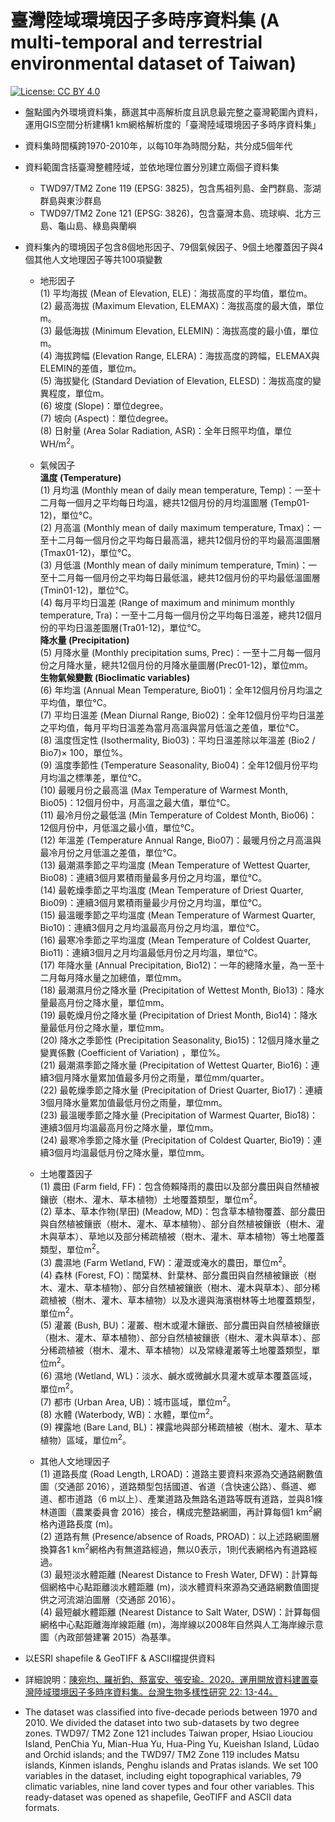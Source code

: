 # 臺灣陸域環境因子多時序資料集 (A multi-temporal and terrestrial environmental dataset of Taiwan)
[![License: CC BY 4.0](https://img.shields.io/badge/license-CC%20BY%204.0-blue.svg)](https://creativecommons.org/licenses/by/4.0/)
* 盤點國內外環境資料集，篩選其中高解析度且訊息最完整之臺灣範圍內資料，運用GIS空間分析建構1 km網格解析度的「臺灣陸域環境因子多時序資料集」
* 資料集時間橫跨1970-2010年，以每10年為時間分點，共分成5個年代
* 資料範圍含括臺灣整體陸域，並依地理位置分別建立兩個子資料集
  * TWD97/TM2 Zone 119 (EPSG: 3825)，包含馬祖列島、金門群島、澎湖群島與東沙群島
  * TWD97/TM2 Zone 121 (EPSG: 3826)，包含臺灣本島、琉球嶼、北方三島、龜山島、綠島與蘭嶼
* 資料集內的環境因子包含8個地形因子、79個氣候因子、9個土地覆蓋因子與4個其他人文地理因子等共100項變數
  * 地形因子  
  (1)	平均海拔 (Mean of Elevation, ELE)：海拔高度的平均值，單位m。  
  (2)	最高海拔 (Maximum Elevation, ELEMAX)：海拔高度的最大值，單位m。  
  (3)	最低海拔 (Minimum Elevation, ELEMIN)：海拔高度的最小值，單位m。  
  (4)	海拔跨幅 (Elevation Range, ELERA)：海拔高度的跨幅，ELEMAX與ELEMIN的差值，單位m。  
  (5)	海拔變化 (Standard Deviation of Elevation, ELESD)：海拔高度的變異程度，單位m。  
  (6)	坡度 (Slope)：單位degree。  
  (7)	坡向 (Aspect)：單位degree。  
  (8)	日射量 (Area Solar Radiation, ASR)：全年日照平均值，單位WH/m<sup>2</sup>。  
  * 氣候因子     
   __溫度 (Temperature)__  
   (1)	月均溫 (Monthly mean of daily mean temperature, Temp)：一至十二月每一個月之平均每日均溫，總共12個月份的月均溫圖層 (Temp01-12)，單位℃。  
   (2)	月高溫 (Monthly mean of daily maximum temperature, Tmax)：一至十二月每一個月份之平均每日最高溫，總共12個月份的平均最高溫圖層(Tmax01-12)，單位℃。  
   (3)	月低溫 (Monthly mean of daily minimum temperature, Tmin)：一至十二月每一個月份之平均每日最低溫，總共12個月份的平均最低溫圖層 (Tmin01-12)，單位℃。  
   (4)	每月平均日溫差 (Range of maximum and minimum monthly temperature, Tra)：一至十二月每一個月份之平均每日溫差，總共12個月份的平均日溫差圖層(Tra01-12)，單位℃。     
   __降水量 (Precipitation)__  
   (5)	月降水量  (Monthly precipitation sums, Prec)：一至十二月每一個月份之月降水量，總共12個月份的月降水量圖層(Prec01-12)，單位mm。   
   __生物氣候變數 (Bioclimatic variables)__  
   (6)	年均溫 (Annual Mean Temperature, Bio01)：全年12個月份月均溫之平均值，單位℃。  
   (7)	平均日溫差 (Mean Diurnal Range, Bio02)：全年12個月份平均日溫差之平均值，每月平均日溫差為當月高溫與當月低溫之差值，單位℃。  
   (8) 溫度恆定性 (Isothermality, Bio03)：平均日溫差除以年溫差 (Bio2 / Bio7)× 100，單位%。  
   (9)	溫度季節性 (Temperature Seasonality, Bio04)：全年12個月份平均月均溫之標準差，單位℃。  
   (10)	最暖月份之最高溫 (Max Temperature of Warmest Month, Bio05)：12個月份中，月高溫之最大值，單位℃。  
   (11)	最冷月份之最低溫 (Min Temperature of Coldest Month, Bio06)：12個月份中，月低溫之最小值，單位℃。  
   (12)	年溫差 (Temperature Annual Range, Bio07)：最暖月份之月高溫與最冷月份之月低溫之差值，單位℃。  
   (13)	最潮濕季節之平均溫度 (Mean Temperature of Wettest Quarter, Bio08)：連續3個月累積雨量最多月份之月均溫，單位℃。  
   (14)	最乾燥季節之平均溫度 (Mean Temperature of Driest Quarter, Bio09)：連續3個月累積雨量最少月份之月均溫，單位℃。  
   (15)	最溫暖季節之平均溫度 (Mean Temperature of Warmest Quarter, Bio10)：連續3個月之月均溫最高月份之月均溫，單位℃。  
   (16)	最寒冷季節之平均溫度 (Mean Temperature of Coldest Quarter, Bio11)：連續3個月之月均溫最低月份之月均溫，單位℃。  
   (17)	年降水量 (Annual Precipitation, Bio12)：一年的總降水量，為一至十二月每月降水量之加總值，單位mm。  
   (18)	最潮濕月份之降水量 (Precipitation of Wettest Month, Bio13)：降水量最高月份之降水量，單位mm。  
   (19)	最乾燥月份之降水量 (Precipitation of Driest Month, Bio14)：降水量最低月份之降水量，單位mm。  
   (20)	降水之季節性 (Precipitation Seasonality, Bio15)：12個月降水量之變異係數 (Coefficient of Variation) ，單位%。  
   (21)	最潮濕季節之降水量 (Precipitation of Wettest Quarter, Bio16)：連續3個月降水量累加值最多月份之雨量，單位mm/quarter。  
   (22)	最乾燥季節之降水量 (Precipitation of Driest Quarter, Bio17)：連續3個月降水量累加值最低月份之雨量，單位mm。  
   (23)	最溫暖季節之降水量 (Precipitation of Warmest Quarter, Bio18)：連續3個月均溫最高月份之降水量，單位mm。  
   (24)	最寒冷季節之降水量 (Precipitation of Coldest Quarter, Bio19)：連續3個月均溫最低月份之降水量，單位mm。  

  * 土地覆蓋因子  
  (1)	農田 (Farm field, FF)：包含倚賴降雨的農田以及部分農田與自然植被鑲嵌（樹木、灌木、草本植物）土地覆蓋類型，單位m<sup>2</sup>。  
  (2)	草本、草本作物(旱田)	(Meadow, MD)：包含草本植物覆蓋、部分農田與自然植被鑲嵌（樹木、灌木、草本植物）、部分自然植被鑲嵌（樹木、灌木與草本）、草地以及部分稀疏植被（樹木、灌木、草本植物）等土地覆蓋類型，單位m<sup>2</sup>。  
  (3)	農濕地 (Farm Wetland, FW)：灌溉或淹水的農田，單位m<sup>2</sup>。  
  (4)	森林 (Forest, FO)：闊葉林、針葉林、部分農田與自然植被鑲嵌（樹木、灌木、草本植物）、部分自然植被鑲嵌（樹木、灌木與草本）、部分稀疏植被（樹木、灌木、草本植物）以及水邊與海濱樹林等土地覆蓋類型，單位m<sup>2</sup>。  
  (5)	灌叢 (Bush, BU)：灌叢、樹木或灌木鑲嵌、部分農田與自然植被鑲嵌（樹木、灌木、草本植物）、部分自然植被鑲嵌（樹木、灌木與草本）、部分稀疏植被（樹木、灌木、草本植物）以及常綠灌叢等土地覆蓋類型，單位m<sup>2</sup>。  
  (6)	濕地 (Wetland, WL)：淡水、鹹水或微鹹水具灌木或草本覆蓋區域，單位m<sup>2</sup>。  
  (7)	都市 (Urban Area, UB)：城市區域，單位m<sup>2</sup>。  
  (8)	水體 (Waterbody, WB)：水體，單位m<sup>2</sup>。  
  (9)	裸露地 (Bare Land, BL)：裸露地與部分稀疏植被（樹木、灌木、草本植物）區域，單位m<sup>2</sup>。

  * 其他人文地理因子  
  (1)	道路長度 (Road Length, LROAD)：道路主要資料來源為交通路網數值圖（交通部 2016），道路類型包括國道、省道（含快速公路）、縣道、鄉道、都市道路（6 m以上）、產業道路及無路名道路等既有道路，並與81條林道圖（農業委員會 2016）接合，構成完整路網圖，再計算每個1 km<sup>2</sup>網格內道路長度 (m)。  
  (2)	道路有無 (Presence/absence of Roads, PROAD)：以上述路網圖層換算各1 km<sup>2</sup>網格內有無道路經過，無以0表示，1則代表網格內有道路經過。  
  (3)	最短淡水體距離 (Nearest Distance to Fresh Water, DFW)：計算每個網格中心點距離淡水體距離 (m)，淡水體資料來源為交通路網數值圖提供之河流湖泊圖層（交通部 2016）。  
  (4)	最短鹹水體距離 (Nearest Distance to Salt Water, DSW)：計算每個網格中心點距離海岸線距離 (m)，海岸線以2008年自然與人工海岸線示意圖（內政部營建署 2015）為基準。  

* 以ESRI shapefile & GeoTIFF & ASCII檔提供資料
* 詳細說明：[陳宛均、羅祈鈞、蔡富安、張安瑜。2020。運用開放資料建置臺灣陸域環境因子多時序資料集。台灣生物多樣性研究 22: 13-44。](https://www.tesri.gov.tw/A15_2/content/32207)
  
* The dataset was classified into five-decade periods between 1970 and 2010. We divided the dataset into two sub-datasets by two degree zones. TWD97/ TM2 Zone 121 includes Taiwan proper, Hsiao Liouciou Island, PenChia Yu, Mian-Hua Yu, Hua-Ping Yu, Kueishan Island, Lüdao and Orchid islands; and the TWD97/ TM2 Zone 119 includes Matsu islands, Kinmen islands, Penghu islands and Pratas islands. We set 100 variables in the dataset, including eight topographical variables, 79 climatic variables, nine land cover types and four other variables. This ready-dataset was opened as shapefile, GeoTIFF and ASCII data formats.

